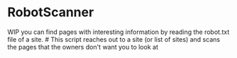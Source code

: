 # RobotScanner
WIP you can find pages with interesting information by reading the robot.txt file of a site. # This script reaches out to a site (or list of sites) and scans the pages that the owners don't want you to look at
